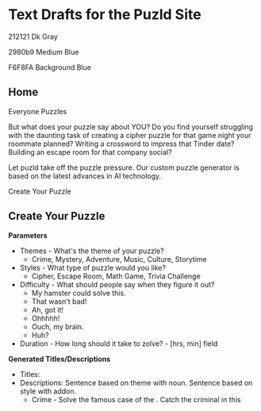 # Text Drafts for the Puzld Site

212121 Dk Gray

2980b9 Medium Blue

F6F8FA Background Blue

## Home

Everyone Puzzles

But what does your puzzle say about YOU?  Do you find yourself struggling with the daunting task of creating a cipher puzzle for that game night your roommate planned?  Writing a crossword to impress that Tinder date?  Building an escape room for that company social?  

Let puzld take off the puzzle pressure.  Our custom puzzle generator is based on the latest advances in AI technology.

Create Your Puzzle

## Create Your Puzzle

**Parameters**

* Themes - What's the theme of your puzzle?
	* Crime, Mystery, Adventure, Music, Culture, Storytime
* Styles - What type of puzzle would you like?
	* Cipher, Escape Room, Math Game, Trivia Challenge
* Difficulty - What should people say when they figure it out?
	* My hamster could solve this.
	* That wasn't bad!
	* Ah, got it!
	* Ohhhhh!
	* Ouch, my brain.
	* Huh?
* Duration - How long should it take to zolve? - [hrs, min] field

**Generated Titles/Descriptions**

* Titles: <NOUN> <VERB>
* Descriptions: Sentence based on theme with noun.  Sentence based on style with addon.
	* Crime - Solve the famous case of the <noun>.  Catch the criminal in this <style>.
	* Mystery - Why did the <noun> dissapear?  This <style> will have you and your detectives searching for evidence.
	* Adventure - <noun>! Hold onto your hats for this adventurous <style>.
	* Music - This <style> will rock your party!
	* Culture - Be the connoisseur of <noun>.  Grab your fanciest hors d'oeuvres for this <style>.
	* Storytime - Everyone knows the classic tale of the <noun>.  It's storytime in this <style>!

**Solution Title/Description**

* Title: CIRCULAR REASONING
* Description: Create circular melodies to find the award winning tune.  This escape room will rock your party!

## Reviews

* After my third time scribbling Morse on the back of a Whole Foods receipt on the way to game night, I realized my puzzles had sunk to the level of the snack  my friend brought last week - an already opened bag of baby carrots.  Then I found puzld, and now my puzzles are clever, interesting, and totally me!
* It's just like Uber!  But for puzzles.
* No one at my office has time to make puzzles even close to Jerry's crosswords.  Do you even do work Jerry?  Fortunately, puzld has me covered, and now my crosswords have 1940s film titles and South American dictators' names that even Jerry can't remember.

## Team

## Pricing

## Contact Us